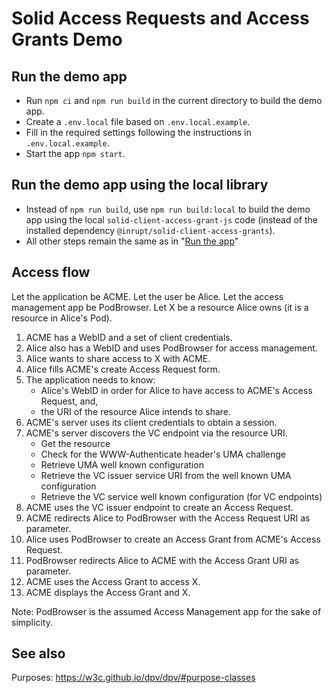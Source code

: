 # Solid Access Requests and Access Grants Demo

## Run the demo app

- Run `npm ci` and `npm run build` in the current directory to build the demo app.
- Create a `.env.local` file based on `.env.local.example`.
- Fill in the required settings following the instructions in `.env.local.example`.
- Start the app `npm start`.

## Run the demo app using the local library

- Instead of `npm run build`, use `npm run build:local` to build the demo app using
  the local `solid-client-access-grant-js` code (instead of the installed dependency
  `@inrupt/solid-client-access-grants`).
- All other steps remain the same as in "[Run the app](#run-the-app)"

## Access flow

Let the application be ACME.
Let the user be Alice.
Let the access management app be PodBrowser.
Let X be a resource Alice owns (it is a resource in Alice's Pod).

1. ACME has a WebID and a set of client credentials.
2. Alice also has a WebID and uses PodBrowser for access management.
3. Alice wants to share access to X with ACME.
4. Alice fills ACME's create Access Request form.
5. The application needs to know:
   - Alice's WebID in order for Alice to have access to ACME's Access Request, and,
   - the URI of the resource Alice intends to share.
6. ACME's server uses its client credentials to obtain a session.
7. ACME's server discovers the VC endpoint via the resource URI.
   - Get the resource
   - Check for the WWW-Authenticate header's UMA challenge
   - Retrieve UMA well known configuration
   - Retrieve the VC issuer service URI from the well known UMA configuration
   - Retrieve the VC service well known configuration (for VC endpoints)
8. ACME uses the VC issuer endpoint to create an Access Request.
9. ACME redirects Alice to PodBrowser with the Access Request URI as parameter.
10. Alice uses PodBrowser to create an Access Grant from ACME's Access Request.
11. PodBrowser redirects Alice to ACME with the Access Grant URI as parameter.
12. ACME uses the Access Grant to access X.
13. ACME displays the Access Grant and X.

Note: PodBrowser is the assumed Access Management app for the sake of simplicity.

## See also

Purposes: https://w3c.github.io/dpv/dpv/#purpose-classes
